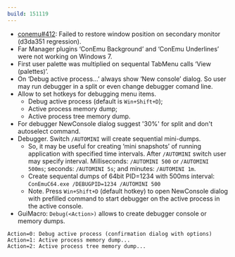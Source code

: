 ```yaml
---
build: 151119
---
```


* [conemu#412](https://github.com/Maximus5/ConEmu/issues/412): Failed to restore window position on secondary monitor (d3da351 regression).
* Far Manager plugins ‘ConEmu Background’ and ‘ConEmu Underlines’ were not working on Windows 7.
* First user palette was multiplied on sequental TabMenu calls ‘View (palettes)’.
* On ‘Debug active process...’ always show ‘New console’ dialog.
  So user may run debugger in a split or even change debugger comand line.
* Allow to set hotkeys for debugging menu items.
  * Debug active process (default is `Win+Shift+D`);
  * Active process memory dump;
  * Active process tree memory dump.
* For debugger NewConsole dialog suggest '30%' for split and don't autoselect command.
* Debugger. Switch `/AUTOMINI` will create sequential mini-dumps.
  * So, it may be useful for creating ‘mini snapshots’ of running
  application with specified time intervals.
  After `/AUTOMINI` switch user may specify interval.
  Milliseconds: `/AUTOMINI 500` or `/AUTOMINI 500ms`;
  seconds: `/AUTOMINI 5s`; and minutes: `/AUTOMINI 1m`.
  * Create sequental dumps of 64bit PID=1234 with 500ms interval:
  `ConEmuC64.exe /DEBUGPID=1234 /AUTOMINI 500`
  * Note. Press `Win+Shift+D` (default hotkey) to open NewConsole
  dialog with prefilled command to start debugger on the active
  process in the active console.
* GuiMacro: `Debug(<Action>)` allows to create debugger console or memory dumps.

~~~
Action=0: Debug active process (confirmation dialog with options)
Action=1: Active process memory dump...
Action=2: Active process tree memory dump...
~~~
